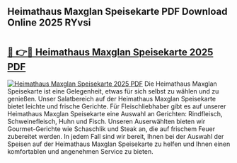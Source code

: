 ## Heimathaus Maxglan Speisekarte PDF Download Online 2025 RYvsi

# <h2><a href="http://gc829m.nevu.top/?p=Heimathaus+Maxglan+Speisekarte">🔗 👉🔴 Heimathaus Maxglan Speisekarte 2025 PDF</a></h2>

[![Heimathaus Maxglan Speisekarte 2025 PDF](https://i.imgur.com/dBaPXMq.png)](http://gc829m.nevu.top/?p=Heimathaus+Maxglan+Speisekarte)
Die Heimathaus Maxglan Speisekarte ist eine Gelegenheit, etwas für sich selbst zu wählen und zu genießen. Unser Salatbereich auf der Heimathaus Maxglan Speisekarte bietet leichte und frische Gerichte. Für Fleischliebhaber gibt es auf unserer Heimathaus Maxglan Speisekarte eine Auswahl an Gerichten: Rindfleisch, Schweinefleisch, Huhn und Fisch. Unseren Auserwählten bieten wir Gourmet-Gerichte wie Schaschlik und Steak an, die auf frischem Feuer zubereitet werden. In jedem Fall sind wir bereit, Ihnen bei der Auswahl der Speisen auf der Heimathaus Maxglan Speisekarte zu helfen und Ihnen einen komfortablen und angenehmen Service zu bieten.
